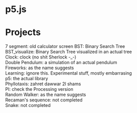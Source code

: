 # p5.js
<h1>Projects</h1>
7 segment: old calculator screen
BST: Binary Search Tree<br>
BST_visualize: Binary Search Tree visualized in an actual tree<br>
Clock: clock (no shit Sherlock -_-)<br>
Double Pendulum: a simulation of an actual pendulum<br>
Fireworks: as the name suggests<br>
Learning: ignore this. Experimental stuff, mostly embarrasing<br>
p5: the actual library<br>
Phyllotaxis: zahret dawwar 2l shams<br>
PI: check the Processing version<br>
Random Walker: as the name suggests<br>
Recaman's sequence: not completed<br>
Snake: not completed<br>
